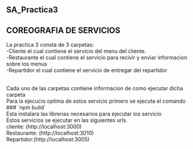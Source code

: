 ## SA_Practica3

## COREOGRAFIA DE SERVICIOS

La practica 3 consta de 3 carpetas:
<br>
-Cliente el cual contiene el servicio del menu del cliente.
<br>
-Restaurante el cual contiene el servicio para recivir y enviar informacion sobre los menus
<br>
-Repartidor el cual contiene el servicio de entregar del repartidor

<br>
Cada uno de las carpetas contiene informacion de como ejecutar dicha carpeta

<br>
Para la ejecucio optima de estos servicio primero se ejecuta el comando
<br>
### `npm build`
<br>
Esta instalara las librerias necesarios para ejecutar los servicio

<br>
Estos servicios se ejecutar en las siguientes urls.
<br>
cliente: (http://localhost:3000)<br> 
Restaurante: (http://localhost:3010)<br> 
Repartidor:(http://localhost:3005)
